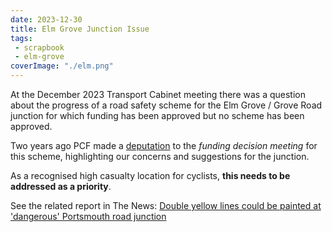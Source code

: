 ```yaml
---
date: 2023-12-30
title: Elm Grove Junction Issue
tags:
 - scrapbook
 - elm-grove
coverImage: "./elm.png"
---
```

At the December 2023 Transport Cabinet meeting there was a question about the progress of a road safety scheme for the Elm Grove / Grove Road junction for which funding has been approved but no scheme has been approved.

Two years ago PCF made a [deputation](/2021-12-02-deputation) to the <em>funding decision meeting</em> for this scheme, highlighting our concerns and suggestions for the junction.

As a recognised high casualty location for cyclists, **this needs to be addressed as a priority**.

See the related report in The News: [Double yellow lines could be painted at 'dangerous' Portsmouth road junction](https://www.portsmouth.co.uk/news/politics/double-yellow-lines-could-be-painted-at-dangerous-portsmouth-road-junction-4446587)
